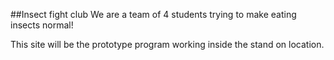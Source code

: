 ##Insect fight club
We are a team of 4 students trying to make eating insects normal!

This site will be the prototype program working inside the stand on location.